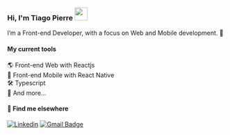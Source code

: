 ### Hi, I'm Tiago Pierre <img src="https://media.giphy.com/media/hvRJCLFzcasrR4ia7z/giphy.gif" width="30" >

I’m a Front-end Developer, with a focus on Web and Mobile development. 🚀

#### My current tools 
🌎 Front-end Web with Reactjs  
📲 Front-end Mobile with React Native  
🛠️ Typescript  
🧰 And more...  

#### 💬 Find me elsewhere

[![Linkedin](https://img.shields.io/badge/-Tiago%20Pierre-00875f?style=flat&labelColor=00875&logo=Linkedin&Color=white)](https://www.linkedin.com/in/devpierre/)
[![Gmail Badge](https://img.shields.io/badge/-tiagopierre.dev@icloud.com-00875f?style=flat&logo=Gmail&logoColor=white&link=mailto:tiagopierre.dev@icloud.com)](mailto:tiagopierre.dev@icloud.com)

